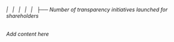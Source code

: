###### |   |   |   |   |   ├── Number of transparency initiatives launched for shareholders

*Add content here*